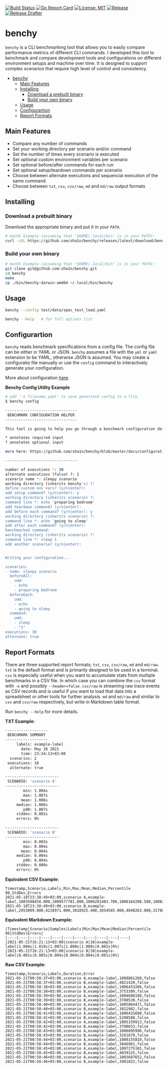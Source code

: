 [![Build Status](https://travis-ci.com/sha1n/benchy.svg?branch=master)](https://travis-ci.com/sha1n/benchy)
[![Go Report Card](https://goreportcard.com/badge/github.com/sha1n/benchy)](https://goreportcard.com/report/github.com/sha1n/benchy)
[![License: MIT](https://img.shields.io/badge/License-MIT-yellow.svg)](https://opensource.org/licenses/MIT)
[![Release](https://img.shields.io/github/release/sha1n/benchy.svg?style=flat-square)](https://github.com/sha1n/benchy/releases)
[![Release Drafter](https://github.com/sha1n/benchy/actions/workflows/release-drafter.yml/badge.svg)](https://github.com/sha1n/benchy/actions/workflows/release-drafter.yml)

# benchy
`benchy` is a CLI benchmarking tool that allows you to easily compare performance metrics of different CLI commands. I developed this tool to benchmark and compare development tools and configurations on different environment setups and machine over time. It is designed to support complex scenarios that require high level of control and consistency.


- [benchy](#benchy)
  - [Main Features](#main-features)
  - [Installing](#installing)
    - [Download a prebuilt binary](#download-a-prebuilt-binary)
    - [Build your own binary](#build-your-own-binary)
  - [Usage](#usage)
  - [Configurartion](#configurartion)
  - [Report Formats](#report-formats)

## Main Features
- Compare any number of commands
- Set your working directory per scenario and/or command
- Set the number of times every scenario is executed
- Set optional custom environment variables per scenario
- Set optional before/after commands for each run
- Set optional setup/teardown commands per scenario
- Choose between alternate executions and sequencial execution of the same command
- Choose between `txt`, `csv`, `csv/raw`, `md` and `md/raw` output formats

## Installing 
### Download a prebuilt binary
Download the appropriate binary and put it in your `PATH`.

```bash
# macOS Example (assuming that '$HOME/.local/bin' is in your PATH):
curl -sSL https://github.com/sha1n/benchy/releases/latest/download/benchy-darwin-amd64 -o "$HOME/.local/bin/benchy"
```

### Build your own binary
```bash
# macOS Example (assuming that '$HOME/.local/bin' is in your PATH):
git clone git@github.com:sha1n/benchy.git
cd benchy
make 
cp ./bin/benchy-darwin-amd64 ~/.local/bin/benchy
```

## Usage
```bash
benchy --config test/data/spec_test_load.yaml

benchy --help   # for full options list
```

## Configurartion
`benchy` reads benchmark specifications from a config file. The config file can be either in YAML or JSON. `benchy` assumes a file with the `yml` or `yaml` extension to be YAML, otherwise JSON is assumed. You may create a configuratio file manually or use the `config` command to interactively generate your configuration.

More about configuration [here](docs/configuration.md).

**Benchy Config Utility Example** 
```bash
# add '-o filename.yaml' to save generated config to a file.
$ benchy config

--------------------------------
 BENCHMARK CONFIGURATION HELPER
--------------------------------

This tool is going to help you go through a benchmark configuration definition.

* annotates required input
? annotates optional input

more here: https://github.com/sha1n/benchy/blob/master/docs/configuration.md

--------------------------------

number of executions *: 30
alternate executions (false) ?: 1
scenario name *: sleepy scenario
working directory (inherits benchy's) ?:
define custom env vars? (y/n|enter):
add setup command? (y/n|enter): y
working directory (inherits scenario) ?:
command line *: echo 'preparing bedroom'
add teardown command? (y/n|enter):
add before each command? (y/n|enter): y
working directory (inherits scenario) ?:
command line *: echo 'going to sleep'
add after each command? (y/n|enter):
benchmarked command:
working directory (inherits scenario) ?:
command line *: sleep 1
add another scenario? (y/n|enter):


Writing your configuration...

scenarios:
- name: sleepy scenario
  beforeAll:
    cmd:
    - echo
    - preparing bedroom
  beforeEach:
    cmd:
    - echo
    - going to sleep
  command:
    cmd:
    - sleep
    - "1"
executions: 30
alternate: true
```

## Report Formats
There are three supported report formats; `txt`, `csv`, `csv/raw`, `md` and `md/raw`. `txt` is the default format and is primarily designed to be used in a terminal. `csv` is especially useful when you want to accumulate stats from multiple benchmarks in a CSV file. In which case you can combine the `csv` format with `-o` and possibly `--header=false`. 
`csv/raw` is streaming raw trace events as CSV records and is useful if you want to load that data into a spreadsheet or other tools for further analysis.
`md` and `md/raw` and similar to `csv` and `csv/raw` respectively, but write in Markdown table format.

Run `benchy --help` for more details.

**TXT Example:**
```bash
-------------------
 BENCHMARK SUMMARY
-------------------
     labels: example-label
       date: May 18 2021
       time: 23:34:13+03:00
  scenarios: 2
 executions: 10
  alternate: true

------------------------
 SCENARIO: 'scenario A'
------------------------
        min: 1.004s
        max: 1.007s
       mean: 1.006s
     median: 1.006s
        p90: 1.007s
     stddev: 0.001s
     errors: 0%

------------------------
 SCENARIO: 'scenario B'
------------------------
        min: 0.003s
        max: 0.004s
       mean: 0.004s
     median: 0.004s
        p90: 0.004s
     stddev: 0.000s
     errors: 0%
```


**Equivalent CSV Example:**
```csv
Timestamp,Scenario,Labels,Min,Max,Mean,Median,Percentile 90,StdDev,Errors
2021-05-18T23:38:49+03:00,scenario A,example-label,1003508458.000,1009577781.000,1006281483.700,1006164208.500,1008256954.000,2122427.909,0
2021-05-18T23:38:49+03:00,scenario B,example-label,2953009.000,4218971.000,3818925.400,3854585.000,4048263.000,317884.931,0
```

**Equivalent Markdown Example:**
```
|Timestamp|Scenario|Samples|Labels|Min|Max|Mean|Median|Percentile 90|StdDev|Errors|
|----|----|----|----|----|----|----|----|----|----|----|
|2021-05-21T16:21:13+03:00|scenario A|10|example-label|1.004s|1.010s|1.007s|1.008s|1.008s|0.002s|0%|
|2021-05-21T16:21:13+03:00|scenario B|10|example-label|0.001s|0.005s|0.004s|0.004s|0.004s|0.001s|0%|
```

**Raw CSV Example:**
```csv
Timestamp,Scenario,Labels,Duration,Error
2021-05-21T00:58:37+03:00,scenario A,example-label,1008861268,false
2021-05-21T00:58:37+03:00,scenario B,example-label,4021420,false
2021-05-21T00:58:38+03:00,scenario A,example-label,1006453206,false
2021-05-21T00:58:38+03:00,scenario B,example-label,3753389,false
2021-05-21T00:58:39+03:00,scenario A,example-label,1004680188,false
2021-05-21T00:58:39+03:00,scenario B,example-label,3780530,false
2021-05-21T00:58:40+03:00,scenario A,example-label,1005864471,false
2021-05-21T00:58:40+03:00,scenario B,example-label,3812982,false
2021-05-21T00:58:41+03:00,scenario A,example-label,1006431680,false
2021-05-21T00:58:41+03:00,scenario B,example-label,5208588,false
2021-05-21T00:58:42+03:00,scenario A,example-label,1005159913,false
2021-05-21T00:58:42+03:00,scenario B,example-label,3708653,false
2021-05-21T00:58:43+03:00,scenario A,example-label,1006895996,false
2021-05-21T00:58:43+03:00,scenario B,example-label,3261679,false
2021-05-21T00:58:44+03:00,scenario A,example-label,1008155810,false
2021-05-21T00:58:44+03:00,scenario B,example-label,3846961,false
2021-05-21T00:58:45+03:00,scenario A,example-label,1007275165,false
2021-05-21T00:58:45+03:00,scenario B,example-label,4039325,false
2021-05-21T00:58:46+03:00,scenario A,example-label,1003687652,false
2021-05-21T00:58:46+03:00,scenario B,example-label,3981022,false

```
